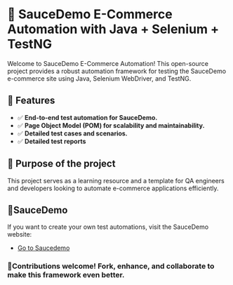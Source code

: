 # 🚀 SauceDemo E-Commerce Automation with Java + Selenium + TestNG 
Welcome to SauceDemo E-Commerce Automation! 
This open-source project provides a robust automation framework for testing the SauceDemo e-commerce site using Java, Selenium WebDriver, and TestNG. 

## 🔹 Features
* ✅ **End-to-end test automation for SauceDemo.** 
* ✅ **Page Object Model (POM) for scalability and maintainability.** 
* ✅ **Detailed test cases and scenarios.**
* ✅ **Detailed test reports** 

## 🎯 Purpose of the project
This project serves as a learning resource and a template for QA engineers and developers looking to automate e-commerce applications efficiently. 
 
## 🔗SauceDemo 
If you want to create your own test automations, visit the SauceDemo website:
* [Go to Saucedemo](https://www.saucedemo.com/) 

### 📝Contributions welcome! Fork, enhance, and collaborate to make this framework even better. 
